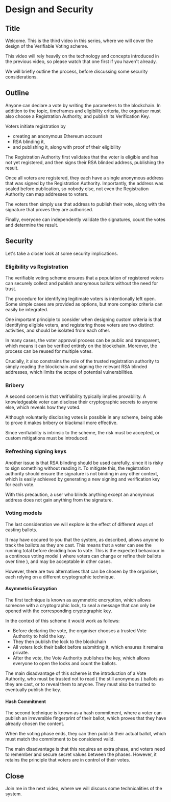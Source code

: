 # Design and Security

## Title

Welcome. This is the third video in this series, where we will cover the design of the Verifiable Voting scheme.

This video will rely heavily on the technology and concepts introduced in the previous video, so please watch that one first if you haven't already.

We will briefly outline the process, before discussing some security considerations.

## Outline

Anyone can declare a vote by writing the parameters to the blockchain.
In addition to the topic, timeframes and eligibility criteria, the organiser must also choose a Registration Authority, and publish its Verification Key.

Voters initiate registration by
* creating an anonymous Ethereum account
* RSA blinding it,
* and publishing it, along with proof of their eligibility

The Registration Authority first validates that the voter is eligible and has not yet registered,
and then signs their RSA blinded address, publishing the result.

Once all voters are registered, they each have a single anonymous address that was signed by the Registration Authority.
Importantly, the address was sealed before publication, so nobody else, not even the Registration Authority can map addresses to voters.

The voters then simply use that address to publish their vote, along with the signature that proves they are authorised.

Finally, everyone can independently validate the signatures, count the votes and determine the result.

## Security

Let's take a closer look at some security implications.

### Eligibility vs Registration

The verifiable voting scheme ensures that a population of registered voters can securely collect and publish anonymous ballots without the need for trust.

The procedure for identifying legitimate voters is intentionally left open. Some simple cases are provided as options, but more complex criteria can easily be integrated.

One important principle to consider when designing custom criteria is that identifying eligible voters, and registering those voters are two distinct activities, and should be isolated from each other.

In many cases, the voter approval process can be public and transparent, which means it can be verified entirely on the blockchain. Moreover, the process can be reused for multiple votes.

Crucially, it also constrains the role of the trusted registration authority to simply reading the blockchain and signing the relevant RSA blinded addresses, which limits the scope of potential vulnerabilities.

### Bribery

A second concern is that verifiability typically implies provability. A knowledgeable voter can disclose their cryptographic secrets to anyone else, which reveals how they voted.

Although voluntarily disclosing votes is possible in any scheme, being able to prove it makes bribery or blackmail more effective.

Since verifiability is intrinsic to the scheme, the risk must be accepted, or custom mitigations must be introduced.

### Refreshing signing keys

Another issue is that RSA blinding should be used carefully, since it is risky to sign something without reading it.
To mitigate this, the registration authority should ensure the signature is not binding in any other context,
which is easily achieved by generating a new signing and verification key for each vote.

With this precaution, a user who blinds anything except an anonymous address does not gain anything from the signature.

### Voting models

The last consideration we will explore is the effect of different ways of casting ballots.

It may have occured to you that the system, as described, allows anyone to track the ballots as they are cast.
This means that a voter can see the running total before deciding how to vote. This is the expected behaviour in a continous voting model ( where voters can change or refine their ballots over time ), and may be acceptable in other cases.

However, there are two alternatives that can be chosen by the organiser, each relying on a different cryptographic technique.

#### Asymmetric Encryption

The first technique is known as asymmetric encryption, which allows someone with a cryptographic lock, to seal a message that can only be opened with the corresponding cryptographic key.

In the context of this scheme it would work as follows:
* Before declaring the vote, the organiser chooses a trusted Vote Authority to hold the key.
* They then publish the lock to the blockchain
* All voters lock their ballot before submitting it, which ensures it remains private.
* After the vote, the Vote Authority publishes the key, which allows everyone to open the locks and count the ballots.

The main disadvantage of this scheme is the introduction of a Vote Authority, who must be trusted not to read ( the still anonymous ) ballots as they are cast, or to reveal them to anyone. They must also be trusted to eventually publish the key.

#### Hash Commitment

The second technique is known as a hash commitment, where a voter can publish an irreversible fingerprint of their ballot, which proves that they have already chosen the content.

When the voting phase ends, they can then publish their actual ballot, which must match the commitment to be considered valid.

The main disadvantage is that this requires an extra phase, and voters need to remember and secure secret values between the phases. However, it retains the principle that voters are in control of their votes.


## Close

Join me in the next video, where we will discuss some technicalities of the system.

















